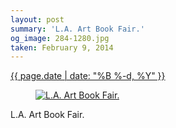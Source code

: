 ```yaml
---
layout: post
summary: 'L.A. Art Book Fair.'
og_image: 284-1280.jpg
taken: February 9, 2014
---
```


<div class="post">
 <time>
  <a href="/284">
   {{ page.date | date: "%B %-d, %Y" }}
  </a>
 </time>
 <a href="/284">
  <figure data-taken="2/9/2014">
   <img alt="L.A. Art Book Fair." sizes="(min-width: 700px) 50vw, calc(100vw - 2rem)" src="{{ site.assets_url }}/284-640.jpg" srcset="{{ site.assets_url }}/284-1280.jpg 1280w, {{ site.assets_url }}/284-960.jpg 960w, {{ site.assets_url }}/284-640.jpg 640w, {{ site.assets_url }}/284-320.jpg 320w"/>
  </figure>
 </a>
 <span>
  L.A. Art Book Fair.
 </span>
</div>
